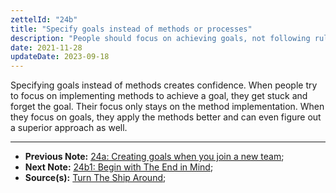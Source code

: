 ```yaml
---
zettelId: "24b"
title: "Specify goals instead of methods or processes"
description: "People should focus on achieving goals, not following rules for the sake of following"
date: 2021-11-28
updateDate: 2023-09-18
---
```


Specifying goals instead of methods creates confidence. When people try to focus on implementing methods to achieve a goal, they get stuck and forget the goal. Their focus only stays on the method implementation. When they focus on goals, they apply the methods better and can even figure out a superior approach as well.

---

- **Previous Note:** [24a: Creating goals when you join a new team](/notes/24a/);
- **Next Note:** [24b1: Begin with The End in Mind](/notes/24b1/);
- **Source(s):** [Turn The Ship Around](/books/turn-the-ship-around-summary-book-chapter-notes/);
